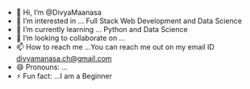 - 👋 Hi, I’m @DivyaMaanasa
- 👀 I’m interested in ... Full Stack Web Development and Data Science
- 🌱 I’m currently learning ... Python and Data Science
- 💞️ I’m looking to collaborate on ...
- 📫 How to reach me ...You can reach me out on my email ID divyamanasa.ch@gmail.com
- 😄 Pronouns: ...
- ⚡ Fun fact: ...I am a Beginner

<!---
DivyaMaanasa/DivyaMaanasa is a ✨ special ✨ repository because its `README.md` (this file) appears on your GitHub profile.
You can click the Preview link to take a look at your changes.
--->
